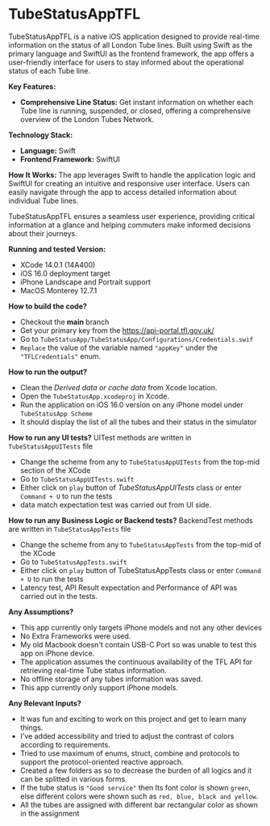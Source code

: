
# TubeStatusAppTFL

TubeStatusAppTFL is a native iOS application designed to provide real-time information on the status of all London Tube lines. Built using Swift as the primary language and SwiftUI as the frontend framework, the app offers a user-friendly interface for users to stay informed about the operational status of each Tube line.

**Key Features:**

-   **Comprehensive Line Status:** Get instant information on whether each Tube line is running, suspended, or closed, offering a comprehensive overview of the London Tubes Network.

**Technology Stack:**

-   **Language:** Swift
-   **Frontend Framework:** SwiftUI

**How It Works:** 
The app leverages Swift to handle the application logic and SwiftUI for creating an intuitive and responsive user interface. Users can easily navigate through the app to access detailed information about individual Tube lines.

TubeStatusAppTFL ensures a seamless user experience, providing critical information at a glance and helping commuters make informed decisions about their journeys.

**Running and tested Version:**
 - XCode 14.0.1 (14A400)
 - iOS 16.0 deployment target
 - iPhone Landscape and Portrait support
 - MacOS Monterey 12.7.1

**How to build the code?**
 - Checkout the **main** branch
 - Get your primary key from the https://api-portal.tfl.gov.uk/
 - Go to `TubeStatusApp/TubeStatusApp/Configurations/Credentials.swif`
 - `Replace` the value of the variable named `"appKey"` under the `"TFLCredentials"` enum.

**How to run the output?**
 - Clean the *Derived data or cache data* from Xcode location.
 - Open the `TubeStatusApp.xcodeproj` in Xcode.
 - Run the application on iOS 16.0 version on any iPhone model under `TubeStatusApp Scheme`
 - It should display the list of all the tubes and their status in the simulator

**How to run any UI tests?**
UITest methods are written in `TubeStatusAppUITests` file
 - Change the scheme from any to `TubeStatusAppUITests` from the top-mid section of the XCode
 - Go to `TubeStatusAppUITests.swift`
 - Either click on `play` button of *TubeStatusAppUITests* class or enter `Command + U` to run the tests
 - data match expectation test was carried out from UI side.

**How to run any Business Logic or Backend tests?**
BackendTest methods are written in `TubeStatusAppTests` file
 - Change the scheme from any to `TubeStatusAppTests` from the top-mid of the XCode
 - Go to `TubeStatusAppTests.swift`
 - Either click on `play` button of TubeStatusAppTests class or enter `Command + U` to run the tests
 - Latency test, API Result expectation and Performance of API was carried out in the tests.

**Any Assumptions?**
 - This app currently only targets iPhone models and not any other devices
 - No Extra Frameworks were used.
 - My old Macbook doesn't contain USB-C Port so was unable to test this app on iPhone device.
 - The application assumes the continuous availability of the TFL API for retrieving real-time Tube status information.
 - No offline storage of any tubes information was saved.
 - This app currently only support iPhone models.

**Any Relevant Inputs?**
 - It was fun and exciting to work on this project and get to learn many things.
 - I've added accessibility and tried to adjust the contrast of colors according to requirements.
 - Tried to use maximum of enums, struct, combine and protocols to support the protocol-oriented reactive approach.
 - Created a few folders as so to decrease the burden of all logics and it can be splitted in various forms.
 - If the tube status is `"Good service"` then Its font color is shown `green`, else different colors were shown such as `red, blue, black and yellow`.
 - All the tubes are assigned with different bar rectangular color as shown in the assignment

   
